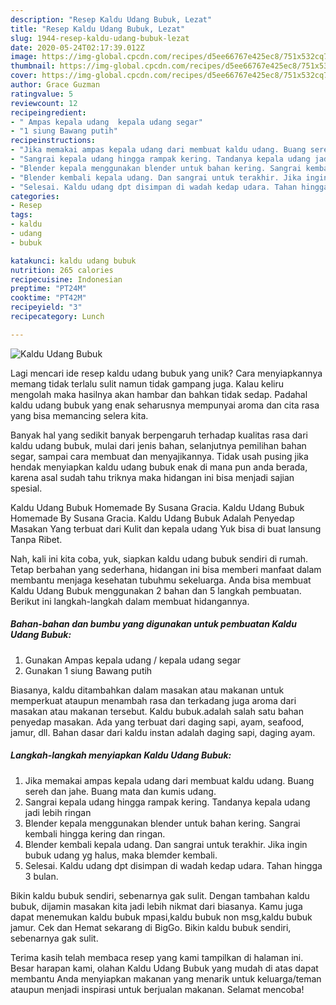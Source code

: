 ```yaml
---
description: "Resep Kaldu Udang Bubuk, Lezat"
title: "Resep Kaldu Udang Bubuk, Lezat"
slug: 1944-resep-kaldu-udang-bubuk-lezat
date: 2020-05-24T02:17:39.012Z
image: https://img-global.cpcdn.com/recipes/d5ee66767e425ec8/751x532cq70/kaldu-udang-bubuk-foto-resep-utama.jpg
thumbnail: https://img-global.cpcdn.com/recipes/d5ee66767e425ec8/751x532cq70/kaldu-udang-bubuk-foto-resep-utama.jpg
cover: https://img-global.cpcdn.com/recipes/d5ee66767e425ec8/751x532cq70/kaldu-udang-bubuk-foto-resep-utama.jpg
author: Grace Guzman
ratingvalue: 5
reviewcount: 12
recipeingredient:
- " Ampas kepala udang  kepala udang segar"
- "1 siung Bawang putih"
recipeinstructions:
- "Jika memakai ampas kepala udang dari membuat kaldu udang. Buang sereh dan jahe. Buang mata dan kumis udang."
- "Sangrai kepala udang hingga rampak kering. Tandanya kepala udang jadi lebih ringan"
- "Blender kepala menggunakan blender untuk bahan kering. Sangrai kembali hingga kering dan ringan."
- "Blender kembali kepala udang. Dan sangrai untuk terakhir. Jika ingin bubuk udang yg halus, maka blemder kembali."
- "Selesai. Kaldu udang dpt disimpan di wadah kedap udara. Tahan hingga 3 bulan."
categories:
- Resep
tags:
- kaldu
- udang
- bubuk

katakunci: kaldu udang bubuk 
nutrition: 265 calories
recipecuisine: Indonesian
preptime: "PT24M"
cooktime: "PT42M"
recipeyield: "3"
recipecategory: Lunch

---
```



![Kaldu Udang Bubuk](https://img-global.cpcdn.com/recipes/d5ee66767e425ec8/751x532cq70/kaldu-udang-bubuk-foto-resep-utama.jpg)

Lagi mencari ide resep kaldu udang bubuk yang unik? Cara menyiapkannya memang tidak terlalu sulit namun tidak gampang juga. Kalau keliru mengolah maka hasilnya akan hambar dan bahkan tidak sedap. Padahal kaldu udang bubuk yang enak seharusnya mempunyai aroma dan cita rasa yang bisa memancing selera kita.

Banyak hal yang sedikit banyak berpengaruh terhadap kualitas rasa dari kaldu udang bubuk, mulai dari jenis bahan, selanjutnya pemilihan bahan segar, sampai cara membuat dan menyajikannya. Tidak usah pusing jika hendak menyiapkan kaldu udang bubuk enak di mana pun anda berada, karena asal sudah tahu triknya maka hidangan ini bisa menjadi sajian spesial.

Kaldu Udang Bubuk Homemade By Susana Gracia. Kaldu Udang Bubuk Homemade By Susana Gracia. Kaldu Udang Bubuk Adalah Penyedap Masakan Yang terbuat dari Kulit dan kepala udang Yuk bisa di buat lansung Tanpa Ribet.


Nah, kali ini kita coba, yuk, siapkan kaldu udang bubuk sendiri di rumah. Tetap berbahan yang sederhana, hidangan ini bisa memberi manfaat dalam membantu menjaga kesehatan tubuhmu sekeluarga. Anda bisa membuat Kaldu Udang Bubuk menggunakan 2 bahan dan 5 langkah pembuatan. Berikut ini langkah-langkah dalam membuat hidangannya.

<!--inarticleads1-->

##### Bahan-bahan dan bumbu yang digunakan untuk pembuatan Kaldu Udang Bubuk:

1. Gunakan  Ampas kepala udang / kepala udang segar
1. Gunakan 1 siung Bawang putih


Biasanya, kaldu ditambahkan dalam masakan atau makanan untuk memperkuat ataupun menambah rasa dan terkadang juga aroma dari masakan atau makanan tersebut. Kaldu bubuk.adalah salah satu bahan penyedap masakan. Ada yang terbuat dari daging sapi, ayam, seafood, jamur, dll. Bahan dasar dari kaldu instan adalah daging sapi, daging ayam. 

<!--inarticleads2-->

##### Langkah-langkah menyiapkan Kaldu Udang Bubuk:

1. Jika memakai ampas kepala udang dari membuat kaldu udang. Buang sereh dan jahe. Buang mata dan kumis udang.
1. Sangrai kepala udang hingga rampak kering. Tandanya kepala udang jadi lebih ringan
1. Blender kepala menggunakan blender untuk bahan kering. Sangrai kembali hingga kering dan ringan.
1. Blender kembali kepala udang. Dan sangrai untuk terakhir. Jika ingin bubuk udang yg halus, maka blemder kembali.
1. Selesai. Kaldu udang dpt disimpan di wadah kedap udara. Tahan hingga 3 bulan.


Bikin kaldu bubuk sendiri, sebenarnya gak sulit. Dengan tambahan kaldu bubuk, dijamin masakan kita jadi lebih nikmat dari biasanya. Kamu juga dapat menemukan kaldu bubuk mpasi,kaldu bubuk non msg,kaldu bubuk jamur. Cek dan Hemat sekarang di BigGo. Bikin kaldu bubuk sendiri, sebenarnya gak sulit. 

Terima kasih telah membaca resep yang kami tampilkan di halaman ini. Besar harapan kami, olahan Kaldu Udang Bubuk yang mudah di atas dapat membantu Anda menyiapkan makanan yang menarik untuk keluarga/teman ataupun menjadi inspirasi untuk berjualan makanan. Selamat mencoba!
